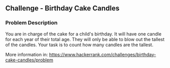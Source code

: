 ## Challenge - Birthday Cake Candles

### Problem Description
You are in charge of the cake for a child's birthday. It will have one candle for each year of their total age. They will only be able to blow out the tallest of the candles. Your task is to count how many candles are the tallest.

More information in: https://www.hackerrank.com/challenges/birthday-cake-candles/problem